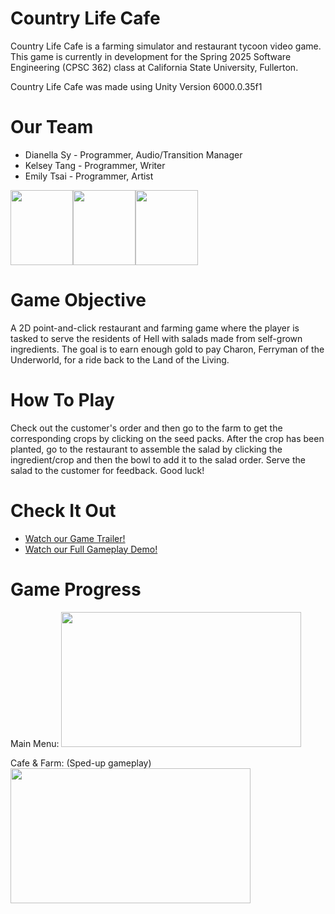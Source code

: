 # Country Life Cafe
Country Life Cafe is a farming simulator and restaurant tycoon video game. This game is currently in development for the Spring 2025 Software Engineering (CPSC 362) class at California State University, Fullerton.

Country Life Cafe was made using Unity Version 6000.0.35f1

# Our Team
* Dianella Sy - Programmer, Audio/Transition Manager
* Kelsey Tang - Programmer, Writer
* Emily Tsai - Programmer, Artist
  
<img src="https://github.com/user-attachments/assets/db30c680-4f84-4f7b-b93f-15e828ab47c9" height="120" width="100"><img src="https://github.com/user-attachments/assets/22dbce9d-250c-476c-a11e-4679eb1a0bec" height="120" width="100"><img src="https://github.com/user-attachments/assets/8888084b-247f-4ea5-8c2b-7b8ee9b1910a" height="120" width="100">

# Game Objective
A 2D point-and-click restaurant and farming game where the player is tasked to serve the residents of Hell with salads made from self-grown ingredients. The goal is to earn enough gold to pay Charon, Ferryman of the Underworld, for a ride back to the Land of the Living. 

# How To Play
Check out the customer's order and then go to the farm to get the corresponding crops by clicking on the seed packs. After the crop has been planted, go to the restaurant to assemble the salad by clicking the ingredient/crop and then the bowl to add it to the salad order. Serve the salad to the customer for feedback. Good luck!

# Check It Out
- [Watch our Game Trailer!](https://www.youtube.com/watch?v=SDdripJCK7I)
- [Watch our Full Gameplay Demo!](https://www.youtube.com/watch?v=Vb7xCwOkYAs)

# Game Progress

Main Menu:
<img src="https://github.com/user-attachments/assets/cc17bbe2-7dad-4e2b-ab1d-1f59c0cd05cc" height="216" width="384">

Cafe & Farm:
(Sped-up gameplay)
<img src="https://github.com/user-attachments/assets/433bf807-ca34-48e2-9d7f-31a7445b3f6e" height="216" width="384">






